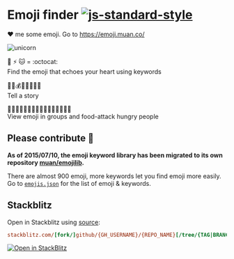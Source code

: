 # Emoji finder [![js-standard-style](https://img.shields.io/badge/code%20style-standard-brightgreen.svg?style=flat)](https://github.com/feross/standard)

:heart: me some emoji. Go to https://emoji.muan.co/

![unicorn](http://cl.ly/image/1p110H2M0r0O/unicorn.gif)

:octopus: :zap: :cat: = :octocat:<br />
Find the emoji that echoes your heart using keywords

:raised_hands::gun::moneybag::police_car::boom::hospital::syringe::skull:<br />
Tell a story

:oden::spaghetti::cookie::stew::ice_cream::icecream::sushi::curry::custard::dango::pizza::ramen::fried_shrimp::fries::chocolate_bar::hamburger:<br />
View emoji in groups and food-attack hungry people

## Please contribute :pray:

**As of 2015/07/10, the emoji keyword library has been migrated to its own repository [muan/emojilib](https://github.com/muan/emojilib).**

There are almost 900 emoji, more keywords let you find emoji more easily. Go to [`emojis.json`](https://github.com/muan/emojilib/blob/master/emojis.json) for the list of emoji & keywords.

## Stackblitz

Open in Stackblitz using
[source](https://developer.stackblitz.com/guides/user-guide/importing-projects):

<!-- ```cal -->
<!-- ```dust -->
```ini
stackblitz.com/[fork/]github/{GH_USERNAME}/{REPO_NAME}[/tree/{TAG|BRANCH|COMMIT}][?startScript={npm_script_name}&title={custom title}]
```

[![Open in StackBlitz](https://developer.stackblitz.com/img/open_in_stackblitz.svg)](https://stackblitz.com/github/klezm/emoji-searcher)
